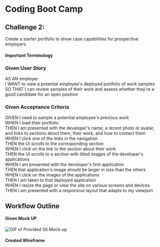# Coding Boot Camp

## Challenge 2:

Create a starter portfolio to show case capabilities for prospective employers

#### Important Terminology

### Given User Story

AS AN employer  
I WANT to view a potential employee's deployed portfolio of work samples  
SO THAT I can review samples of their work and assess whether they're a good candidate for an open position

### Given Acceptance Criteria

GIVEN I need to sample a potential employee's previous work  
WHEN I load their portfolio  
THEN I am presented with the developer's name, a recent photo or avatar, and links to sections about them, their work, and how to contact them  
WHEN I click one of the links in the navigation  
THEN the UI scrolls to the corresponding section  
WHEN I click on the link to the section about their work  
THEN the UI scrolls to a section with titled images of the developer's applications  
WHEN I am presented with the developer's first application  
THEN that application's image should be larger in size than the others  
WHEN I click on the images of the applications  
THEN I am taken to that deployed application  
WHEN I resize the page or view the site on various screens and devices  
THEN I am presented with a responsive layout that adapts to my viewport  

## Workflow  Outline

#### Given Mock UP
![GIF of Provided Sit Mock-up](/bootcamp-challenge2/assets/02-advanced-css-homework-demo.gif)

#### Created Wireframe